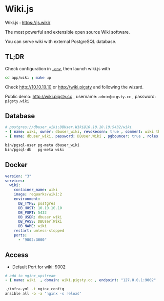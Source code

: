 # Wiki.js

Wiki.js : https://js.wiki/

The most powerful and extensible open source Wiki software.

You can serve wiki with external PostgreSQL database.


## TL;DR

Check configuration in [`.env`](.env), then launch wiki.js with

```bash
cd app/wiki ; make up
```

Check http://10.10.10.10 or http://wiki.pigsty and following the wizard.

Public demo: http://wiki.pigsty.cc , username: `admin@pigsty.cc` , password: `pigsty.wiki`


## Database

```yaml
# postgres://dbuser_wiki:DBUser.Wiki@10.10.10.10:5432/wiki
- { name: wiki, owner: dbuser_wiki, revokeconn: true , comment: wiki the api gateway database }
- { name: dbuser_wiki, password: DBUser.Wiki , pgbouncer: true , roles: [ dbrole_admin ] }
```

```bash
bin/pgsql-user pg-meta dbuser_wiki
bin/pgsql-db   pg-meta wiki
```

## Docker

```yaml
version: "3"
services:
  wiki:
    container_name: wiki
    image: requarks/wiki:2
    environment:
      DB_TYPE: postgres
      DB_HOST: 10.10.10.10
      DB_PORT: 5432
      DB_USER: dbuser_wiki
      DB_PASS: DBUser.Wiki
      DB_NAME: wiki
    restart: unless-stopped
    ports:
      - "9002:3000"
```

## Access

* Default Port for wiki: 9002

```yaml
# add to nginx_upstream
- { name: wiki  , domain: wiki.pigsty.cc , endpoint: "127.0.0.1:9002"   }
```

```bash
./infra.yml -t nginx_config
ansible all -b -a 'nginx -s reload'
```
